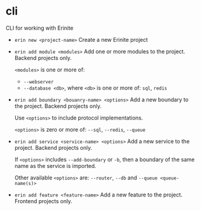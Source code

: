 # cli
CLI for working with Erinite

* `erin new <project-name>`
  Create a new Erinite project
* `erin add module <modules>`
  Add one or more modules to the project. Backend projects only.
  
  `<modules>` is one or more of:
    * `--webserver`
    * `--database <db>`, where `<db>` is one or more of: `sql`, `redis`
* `erin add boundary <bouanry-name> <options>`
  Add a new boundary to the project. Backend projects only.
  
  Use `<options>` to include protocol implementations.
  
  `<options>` is zero or more of: `--sql`, `--redis`, `--queue`
* `erin add service <service-name> <options>`
  Add a new service to the project. Backend projects only.
  
  If `<options>` includes `--add-boundary` or `-b`, then a boundary of the same name as the service is imported.
  
  Other available `<options>` are: `--router`, `--db` and `--queue <queue-name(s)>`
* `erin add feature <feature-name>`
  Add a new feature to the project. Frontend projects only.

